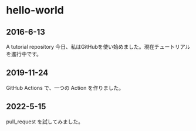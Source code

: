 # hello-world

## 2016-6-13
A tutorial repository
今日、私はGitHubを使い始めました。現在チュートリアルを進行中です。

## 2019-11-24
GitHub Actions で、一つの Action を作りました。

## 2022-5-15
pull_request を試してみました。